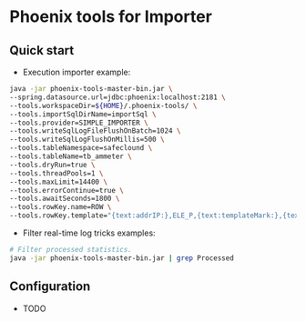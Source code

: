 # Phoenix tools for Importer

## Quick start

- Execution importer example:

```bash
java -jar phoenix-tools-master-bin.jar \
--spring.datasource.url=jdbc:phoenix:localhost:2181 \
--tools.workspaceDir=${HOME}/.phoenix-tools/ \
--tools.importSqlDirName=importSql \
--tools.provider=SIMPLE_IMPORTER \
--tools.writeSqlLogFileFlushOnBatch=1024 \
--tools.writeSqlLogFlushOnMillis=500 \
--tools.tableNamespace=safeclound \
--tools.tableName=tb_ammeter \
--tools.dryRun=true \
--tools.threadPools=1 \
--tools.maxLimit=14400 \
--tools.errorContinue=true \
--tools.awaitSeconds=1800 \
--tools.rowKey.name=ROW \
--tools.rowKey.template="{text:addrIP:},ELE_P,{text:templateMark:},{text:addrIPOrder:%02d},{date:yyyyMMddHHmmssSSS}"
```

- Filter real-time log tricks examples:

```bash
# Filter processed statistics.
java -jar phoenix-tools-master-bin.jar | grep Processed
```

## Configuration

- TODO
